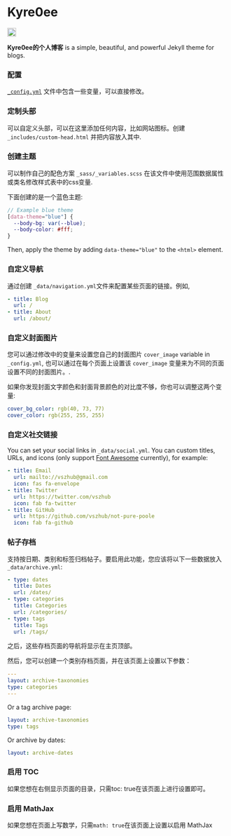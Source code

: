 # Kyre0ee <!-- omit in toc -->

<a href="https://jekyll-themes.com">
  <img src="https://img.shields.io/badge/featured%20on-JekyllThemes-red.svg" height="20" alt="Jekyll Themes Shield" >
</a>

**Kyre0ee的个人博客** is a simple, beautiful, and powerful Jekyll theme for blogs. 

### 配置

 [`_config.yml`](_config.yml) 文件中包含一些变量，可以直接修改。

### 定制头部

可以自定义头部，可以在这里添加任何内容，比如网站图标。创建 `_includes/custom-head.html` 并把内容放入其中.

### 创建主题

可以制作自己的配色方案 `_sass/_variables.scss` 在该文件中使用范围数据属性或类名修改样式表中的css变量.

下面创建的是一个蓝色主题:

```scss
// Example blue theme
[data-theme="blue"] {
  --body-bg: var(--blue);
  --body-color: #fff;
}
```

Then, apply the theme by adding `data-theme="blue"` to the `<html>` element.

### 自定义导航

通过创建 `_data/navigation.yml`文件来配置某些页面的链接。例如,

```yml
- title: Blog
  url: /
- title: About
  url: /about/
```

### 自定义封面图片

您可以通过修改中的变量来设置您自己的封面图片 `cover_image` variable in `_config.yml`, 也可以通过在每个页面上设置该 `cover_image` 变量来为不同的页面设置不同的封面图片。.

如果你发现封面文字颜色和封面背景颜色的对比度不够，你也可以调整这两个变量:

```yml
cover_bg_color: rgb(40, 73, 77)
cover_color: rgb(255, 255, 255)
```

### 自定义社交链接

You can set your social links in `_data/social.yml`. You can custom titles, URLs, and icons (only support [Font Awesome](https://fontawesome.com/) currently), for example:

```yml
- title: Email
  url: mailto://vszhub@gmail.com
  icon: fas fa-envelope
- title: Twitter
  url: https://twitter.com/vszhub
  icon: fab fa-twitter
- title: GitHub
  url: https://github.com/vszhub/not-pure-poole
  icon: fab fa-github
```

### 帖子存档

支持按日期、类别和标签归档帖子。要启用此功能，您应该将以下一些数据放入 `_data/archive.yml`:

```yml
- type: dates
  title: Dates
  url: /dates/
- type: categories
  title: Categories
  url: /categories/
- type: tags
  title: Tags
  url: /tags/
```

之后，这些存档页面的导航将显示在主页顶部。

然后，您可以创建一个类别存档页面，并在该页面上设置以下参数：

```yml
---
layout: archive-taxonomies
type: categories
---
```

Or a tag archive page:

```yml
layout: archive-taxonomies
type: tags
```

Or archive by dates:

```yml
layout: archive-dates
```

### 启用 TOC

如果您想在右侧显示页面的目录，只需toc: true在该页面上进行设置即可。

### 启用 MathJax

如果您想在页面上写数学，只需`math: true`在该页面上设置以启用 MathJax
